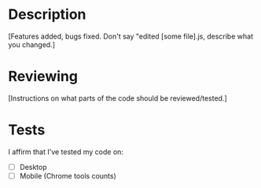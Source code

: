 # Description

[Features added, bugs fixed. Don't say "edited [some file].js, describe what you changed.]

# Reviewing

[Instructions on what parts of the code should be reviewed/tested.]

# Tests
I affirm that I've tested my code on:
- [ ] Desktop
- [ ] Mobile (Chrome tools counts)
